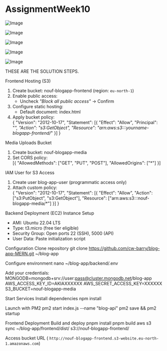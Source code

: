 # AssignmentWeek10
![Image](https://github.com/user-attachments/assets/25f6d126-04ee-456c-9903-f15860f76847)


![Image](https://github.com/user-attachments/assets/6200a9f3-1971-4f90-975b-404d17562b89)


![Image](https://github.com/user-attachments/assets/69a30b1c-ba81-49a3-b19f-a799e107a144)


![Image](https://github.com/user-attachments/assets/484c2636-b90f-4c1d-bb0a-9c44b4487368)


![Image](https://github.com/user-attachments/assets/b74ce06a-7a23-46d3-9acb-0cc28ce746e6)


THESE ARE THE SOLUTION STEPS.

Frontend Hosting (S3)
1. Create bucket: nouf-blogapp-frontend (region: `eu-north-1`)  
2. Enable public access:  
   - Uncheck *"Block all public access"* → Confirm  
3. Configure static hosting:  
   - Default document: index.html  
4. Apply bucket policy:  
{
  "Version": "2012-10-17",
  "Statement": [{
    "Effect": "Allow",
    "Principal": "*",
    "Action": "s3:GetObject",
    "Resource": "arn:aws:s3:::yourname-blogapp-frontend/*"
  }]
}



Media Uploads Bucket
1. Create bucket: nouf-blogapp-media  
2. Set CORS policy:  
[{
  "AllowedMethods": ["GET", "PUT", "POST"],
  "AllowedOrigins": ["*"]
}]


IAM User for S3 Access
1. Create user blog-app-user (programmatic access only)  
2. Attach custom policy:  
{
  "Version": "2012-10-17",
  "Statement": [{
    "Effect": "Allow",
    "Action": ["s3:PutObject", "s3:GetObject"],
    "Resource": ["arn:aws:s3:::nouf-blogapp-media/*"]
  }]
}


 Backend Deployment (EC2)
Instance Setup
- AMI: Ubuntu 22.04 LTS  
- Type: t3.micro (free tier eligible)  
- Security Group: Open ports 22 (SSH), 5000 (API)  
- User Data: Paste initialization script  

Configuration
 Clone repository
git clone https://github.com/cw-barry/blog-app-MERN.git ~/blog-app

Configure environment
nano ~/blog-app/backend/.env


Add your credentials:
MONGODB=mongodb+srv://user:pass@cluster.mongodb.net/blog-app
AWS_ACCESS_KEY_ID=AKIAXXXXXX
AWS_SECRET_ACCESS_KEY=XXXXXX
S3_BUCKET=nouf-blogapp-media

 Start Services
Install dependencies
npm install

 Launch with PM2
pm2 start index.js --name "blog-api"
pm2 save && pm2 startup


Frontend Deployment
 Build and deploy
pnpm install
pnpm build
aws s3 sync ~/blog-app/frontend/dist/ s3://nouf-blogapp-frontend/

Access bucket URL ( `http://nouf-blogapp-frontend.s3-website.eu-north-1.amazonaws.com`)
